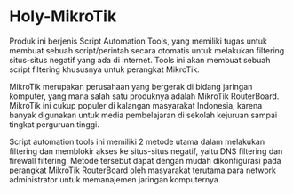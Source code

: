 # Holy-MikroTik

Produk ini berjenis Script Automation Tools, yang memiliki tugas untuk membuat sebuah script/perintah secara otomatis untuk melakukan filtering situs-situs negatif yang ada di internet. Tools ini akan membuat sebuah script filtering  khususnya untuk perangkat MikroTik.

MikroTik merupakan perusahaan yang bergerak di bidang jaringan komputer, yang mana salah satu produknya adalah MikroTik RouterBoard. MikroTik ini cukup populer di kalangan masyarakat Indonesia, karena banyak digunakan untuk media pembelajaran di sekolah kejuruan sampai tingkat perguruan tinggi.

Script automation tools ini memiliki 2 metode utama dalam melakukan filtering dan memblokir akses ke situs-situs negatif, yaitu DNS filtering dan firewall filtering. Metode tersebut dapat dengan mudah dikonfigurasi pada perangkat MikroTik RouterBoard oleh masyarakat terutama para network administrator untuk memanajemen jaringan komputernya.
